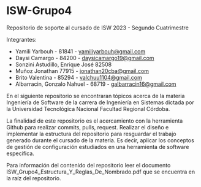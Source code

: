 # ISW-Grupo4
Repositorio de soporte al cursado de ISW 2023 - Segundo Cuatrimestre

Integrantes: 
+ Yamili Yarbouh - 81841 - yamiliyarbouh@gmail.com
+ Daysi Camargo - 84200 - daysicamargo19@gmail.com  
+ Sonzini Astudillo, Enrique José 82508
+ Muñoz Jonathan 77915 - jonathan20cba@gmail.com 
+ Brito Valentina - 85294 - valchuu1104@gmail.com
+ Albarracin, Gonzalo Nahuel - 68719 - galbarracin16@gmail.com

En el siguiente repositorio se encontraran tópicos acerca de la materia Ingeniería de Software de la carrera de Ingenierí­a en Sistemas dictada por la Universidad Tecnológica Nacional Facultad Regional Córdoba.

La finalidad de este repositorio es el acercamiento con la herramienta Github para realizar commits, pulls, request. Realizar el diseño e implementar la estructura del repositorio para resguardar el trabajo generado durante el cursado de la materia. Es decir, aplicar los conceptos de gestión de configuración estudiados en una herramienta de software específica. 

Para información del contenido del repositorio leer el documento ISW_Grupo4_Estructura_Y_Reglas_De_Nombrado.pdf que se encuentra en la raíz del repositorio.
